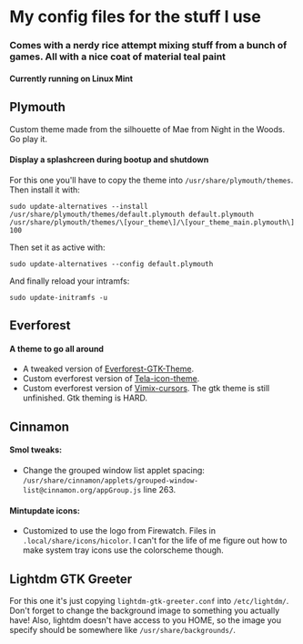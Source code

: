 # My config files for the stuff I use
### Comes with a nerdy rice attempt mixing stuff from a bunch of games. All with a nice coat of material teal paint
#### Currently running on Linux Mint

## Plymouth
Custom theme made from the silhouette of Mae from Night in the Woods. Go play it.
#### Display a splashcreen during bootup and shutdown
For this one you'll have to copy the theme into `/usr/share/plymouth/themes`. Then install it with:
```
sudo update-alternatives --install /usr/share/plymouth/themes/default.plymouth default.plymouth /usr/share/plymouth/themes/\[your_theme\]/\[your_theme_main.plymouth\] 100
```

Then set it as active with:
```
sudo update-alternatives --config default.plymouth
```

And finally reload your intramfs:
```
sudo update-initramfs -u
```

## Everforest
#### A theme to go all around
- A tweaked version of [Everforest-GTK-Theme](https://github.com/Fausto-Korpsvart/Everforest-GTK-Theme).
- Custom everforest version of [Tela-icon-theme](https://github.com/vinceliuice/Tela-icon-theme).
- Custom everforest version of [Vimix-cursors](https://github.com/vinceliuice/Vimix-cursors.git).
The gtk theme is still unfinished. Gtk theming is HARD.

## Cinnamon
#### Smol tweaks:
- Change the grouped window list applet spacing: `/usr/share/cinnamon/applets/grouped-window-list@cinnamon.org/appGroup.js` line 263.
#### Mintupdate icons:
- Customized to use the logo from Firewatch. Files in `.local/share/icons/hicolor`. I can't for the life of me figure out how to make system tray icons use the colorscheme though.

## Lightdm GTK Greeter
For this one it's just copying `lightdm-gtk-greeter.conf` into `/etc/lightdm/`. Don't forget to change the background image to something you actually have! Also, lightdm doesn't have access to you HOME, so the image you specify should be somewhere like `/usr/share/backgrounds/`.

